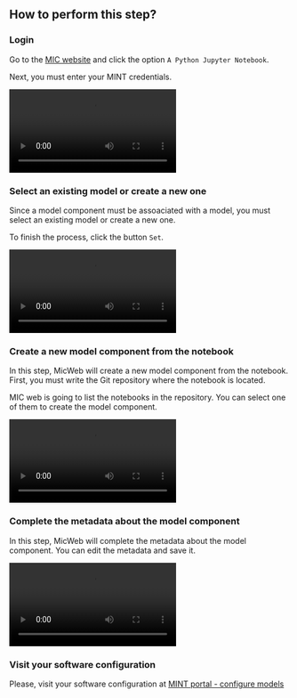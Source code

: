 ## How to perform this step?

### Login 

Go to the [MIC website](https://micweb.netlify.app/) and click the option `A Python Jupyter Notebook`.

Next, you must enter your MINT credentials.

![type:video](_static/videos/login.mp4)

### Select an existing model or create a new one

Since a model component must be assoaciated with a model, you must select an existing model or create a new one.

To finish the process, click the button `Set`.

![type:video](_static/videos/select-create.mp4)

### Create a new model component from the notebook

In this step, MicWeb will create a new model component from the notebook. First, you must write the Git repository where the notebook is located.

MIC web is going to list the notebooks in the repository. You can select one of them to create the model component.

![type:video](_static/videos/create-component.mp4)


### Complete the metadata about the model component

In this step, MicWeb will complete the metadata about the model component. You can edit the metadata and save it.

![type:video](_static/videos/complete-metadata.mp4)

### Visit your software configuration

Please, visit your software configuration at [MINT portal - configure models](https://dev.mint.isi.edu/ethiopia/models/configure)